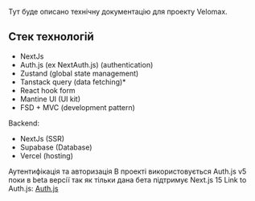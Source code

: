 Тут буде описано технічну документацію для проекту Velomax.

## Стек технологій

- NextJs
- Auth.js (ex NextAuth.js) (authentication)
- Zustand (global state management)
- Tanstack query (data fetching)\*
- React hook form
- Mantine UI (UI kit)
- FSD + MVC (development pattern)

Backend:

- NextJs (SSR)
- Supabase (Database)
- Vercel (hosting)

Аутентифікація та авторизація
В проекті використовується Auth.js v5 поки в beta версії так як тільки дана бета підтримує Next.js 15
Link to Auth.js: [Auth.js](https://authjs.dev/)
